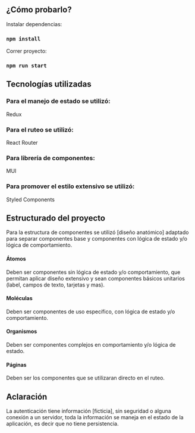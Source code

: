 ## ¿Cómo probarlo?
Instalar dependencias:
### `npm install`
Correr proyecto:
### `npm run start`

## Tecnologías utilizadas

### Para el manejo de estado se utilizó:
Redux

### Para el ruteo se utilizó:
React Router

### Para librería de componentes:
MUI

### Para promover el estilo extensivo se utilizó:
Styled Components

## Estructurado del proyecto
Para la estructura de componentes se utilizó [diseño anatómico] adaptado para separar componentes base y componentes con lógica de estado y/o lógica de comportamiento.

#### Átomos
Deben ser componentes sin lógica de estado y/o comportamiento, que permitan aplicar diseño extensivo y sean componentes básicos unitarios (label, campos de texto, tarjetas y mas).
#### Moléculas
Deben ser componentes de uso específico, con lógica de estado y/o comportamiento.
#### Organismos
Deben ser componentes complejos en comportamiento y/o lógica de estado.
#### Páginas
Deben ser los componentes que se utilizaran directo en el ruteo.

## Aclaración
La autenticación tiene información [ficticia], sin seguridad o alguna conexión a un servidor, toda la información se maneja en el estado de la aplicación, es decir que no tiene persistencia.